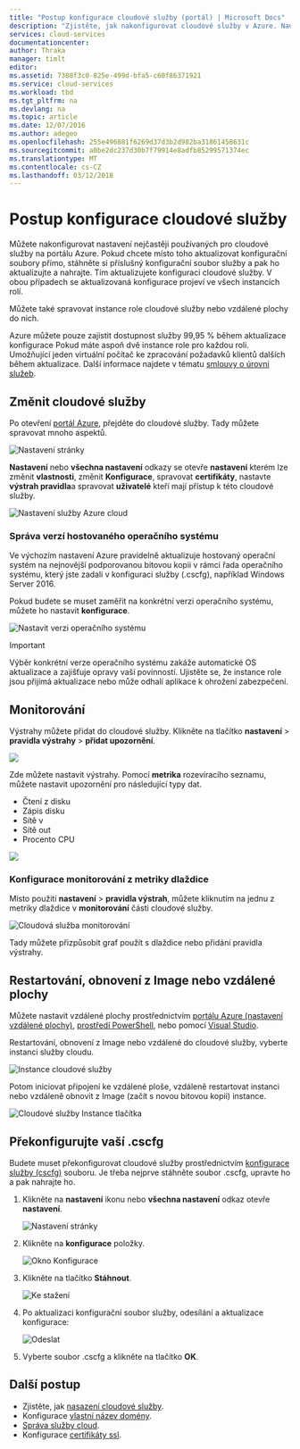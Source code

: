 ```yaml
---
title: "Postup konfigurace cloudové služby (portál) | Microsoft Docs"
description: "Zjistěte, jak nakonfigurovat cloudové služby v Azure. Naučte se aktualizovat konfiguraci této cloudové služby a konfigurace vzdáleného přístupu k instancí rolí. Tyto příklady použití portálu Azure."
services: cloud-services
documentationcenter: 
author: Thraka
manager: timlt
editor: 
ms.assetid: 7308f3c0-825e-499d-bfa5-c60f86371921
ms.service: cloud-services
ms.workload: tbd
ms.tgt_pltfrm: na
ms.devlang: na
ms.topic: article
ms.date: 12/07/2016
ms.author: adegeo
ms.openlocfilehash: 255e496881f6269d37d3b2d982ba31861458631c
ms.sourcegitcommit: a0be2dc237d30b7f79914e8adfb85299571374ec
ms.translationtype: MT
ms.contentlocale: cs-CZ
ms.lasthandoff: 03/12/2018
---
```

# <a name="how-to-configure-cloud-services"></a>Postup konfigurace cloudové služby

Můžete nakonfigurovat nastavení nejčastěji používaných pro cloudové služby na portálu Azure. Pokud chcete místo toho aktualizovat konfigurační soubory přímo, stáhněte si příslušný konfigurační soubor služby a pak ho aktualizujte a nahrajte. Tím aktualizujete konfiguraci cloudové služby. V obou případech se aktualizovaná konfigurace projeví ve všech instancích rolí.

Můžete také spravovat instance role cloudové služby nebo vzdálené plochy do nich.

Azure můžete pouze zajistit dostupnost služby 99,95 % během aktualizace konfigurace Pokud máte aspoň dvě instance role pro každou roli. Umožňující jeden virtuální počítač ke zpracování požadavků klientů dalších během aktualizace. Další informace najdete v tématu [smlouvy o úrovni služeb](https://azure.microsoft.com/support/legal/sla/).

## <a name="change-a-cloud-service"></a>Změnit cloudové služby

Po otevření [portál Azure](https://portal.azure.com/), přejděte do cloudové služby. Tady můžete spravovat mnoho aspektů.

![Nastavení stránky](./media/cloud-services-how-to-configure-portal/cloud-service.png)

**Nastavení** nebo **všechna nastavení** odkazy se otevře **nastavení** kterém lze změnit **vlastnosti**, změnit  **Konfigurace**, spravovat **certifikáty**, nastavte **výstrah pravidla**a spravovat **uživatelé** kteří mají přístup k této cloudové služby.

![Nastavení služby Azure cloud](./media/cloud-services-how-to-configure-portal/cs-settings-blade.png)

### <a name="manage-guest-os-version"></a>Správa verzí hostovaného operačního systému

Ve výchozím nastavení Azure pravidelně aktualizuje hostovaný operační systém na nejnovější podporovanou bitovou kopii v rámci řada operačního systému, který jste zadali v konfiguraci služby (.cscfg), například Windows Server 2016.

Pokud budete se muset zaměřit na konkrétní verzi operačního systému, můžete ho nastavit **konfigurace**.

![Nastavit verzi operačního systému](./media/cloud-services-how-to-configure-portal/cs-settings-config-guestosversion.png)

>[!IMPORTANT]
> Výběr konkrétní verze operačního systému zakáže automatické OS aktualizace a zajišťuje opravy vaší povinností. Ujistěte se, že instance role jsou přijímá aktualizace nebo může odhalí aplikace k ohrožení zabezpečení.

## <a name="monitoring"></a>Monitorování

Výstrahy můžete přidat do cloudové služby. Klikněte na tlačítko **nastavení** > **pravidla výstrahy** > **přidat upozornění**.

![](./media/cloud-services-how-to-configure-portal/cs-alerts.png)

Zde můžete nastavit výstrahy. Pomocí **metrika** rozevíracího seznamu, můžete nastavit upozornění pro následující typy dat.

* Čtení z disku
* Zápis disku
* Sítě v
* Sítě out
* Procento CPU

![](./media/cloud-services-how-to-configure-portal/cs-alert-item.png)

### <a name="configure-monitoring-from-a-metric-tile"></a>Konfigurace monitorování z metriky dlaždice

Místo použití **nastavení** > **pravidla výstrah**, můžete kliknutím na jednu z metriky dlaždice v **monitorování** části cloudové služby.

![Cloudová služba monitorování](./media/cloud-services-how-to-configure-portal/cs-monitoring.png)

Tady můžete přizpůsobit graf použít s dlaždice nebo přidání pravidla výstrahy.

## <a name="reboot-reimage-or-remote-desktop"></a>Restartování, obnovení z Image nebo vzdálené plochy

Můžete nastavit vzdálené plochy prostřednictvím [portálu Azure (nastavení vzdálené plochy)](cloud-services-role-enable-remote-desktop-new-portal.md), [prostředí PowerShell](cloud-services-role-enable-remote-desktop-powershell.md), nebo pomocí [Visual Studio](cloud-services-role-enable-remote-desktop-visual-studio.md).

Restartování, obnovení z Image nebo vzdálené do cloudové služby, vyberte instanci služby cloudu.

![Instance cloudové služby](./media/cloud-services-how-to-configure-portal/cs-instance.png)

Potom iniciovat připojení ke vzdálené ploše, vzdáleně restartovat instanci nebo vzdáleně obnovit z Image (začít s novou bitovou kopii) instance.

![Cloudové služby Instance tlačítka](./media/cloud-services-how-to-configure-portal/cs-instance-buttons.png)

## <a name="reconfigure-your-cscfg"></a>Překonfigurujte vaší .cscfg

Budete muset překonfigurovat cloudové služby prostřednictvím [konfigurace služby (cscfg)](cloud-services-model-and-package.md#cscfg) souboru. Je třeba nejprve stáhněte soubor .cscfg, upravte ho a pak nahrajte ho.

1. Klikněte na **nastavení** ikonu nebo **všechna nastavení** odkaz otevře **nastavení**.

    ![Nastavení stránky](./media/cloud-services-how-to-configure-portal/cloud-service.png)
2. Klikněte na **konfigurace** položky.

    ![Okno Konfigurace](./media/cloud-services-how-to-configure-portal/cs-settings-config.png)
3. Klikněte na tlačítko **Stáhnout**.

    ![Ke stažení](./media/cloud-services-how-to-configure-portal/cs-settings-config-panel-download.png)
4. Po aktualizaci konfigurační soubor služby, odesílání a aktualizace konfigurace:

    ![Odeslat](./media/cloud-services-how-to-configure-portal/cs-settings-config-panel-upload.png)
5. Vyberte soubor .cscfg a klikněte na tlačítko **OK**.

## <a name="next-steps"></a>Další postup

* Zjistěte, jak [nasazení cloudové služby](cloud-services-how-to-create-deploy-portal.md).
* Konfigurace [vlastní název domény](cloud-services-custom-domain-name-portal.md).
* [Správa služby cloud](cloud-services-how-to-manage-portal.md).
* Konfigurace [certifikáty ssl](cloud-services-configure-ssl-certificate-portal.md).
